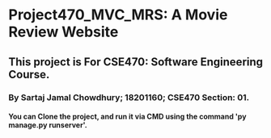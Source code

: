 # Project470_MVC_MRS: A Movie Review Website
## This project is For CSE470: Software Engineering Course.
### By Sartaj Jamal Chowdhury; 18201160; CSE470 Section: 01.

#### You can Clone the project, and run it via CMD using the command 'py manage.py runserver'.
